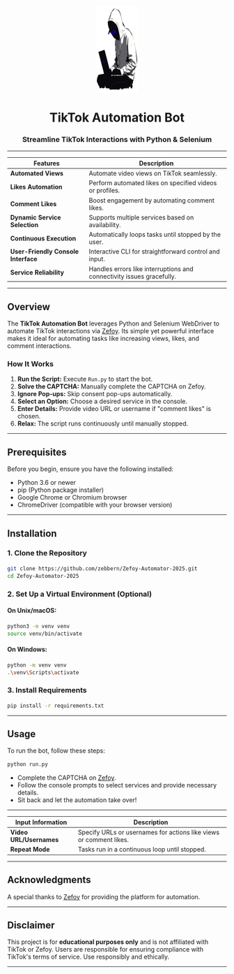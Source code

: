 
<div align="center">
   <a href="https://github.com/zebbern/Zefoy-Automator-2025">
      <img src="https://github.com/zebbern/zebbern/raw/main/test9.gif" height="200" width="20%" align="center" />
   </a>


# **TikTok Automation Bot**  
### Streamline TikTok Interactions with Python & Selenium  



---

| **Features**                      | **Description**                                                              |
|-----------------------------------|------------------------------------------------------------------------------|
| **Automated Views**               | Automate video views on TikTok seamlessly.                                   |
| **Likes Automation**              | Perform automated likes on specified videos or profiles.                     |
| **Comment Likes**                 | Boost engagement by automating comment likes.                                |
| **Dynamic Service Selection**     | Supports multiple services based on availability.                            |
| **Continuous Execution**          | Automatically loops tasks until stopped by the user.                         |
| **User-Friendly Console Interface**| Interactive CLI for straightforward control and input.                       |
| **Service Reliability**           | Handles errors like interruptions and connectivity issues gracefully.        |

---
</div>

## **Overview**

The **TikTok Automation Bot** leverages Python and Selenium WebDriver to automate TikTok interactions via [Zefoy](https://zefoy.com/). Its simple yet powerful interface makes it ideal for automating tasks like increasing views, likes, and comment interactions.

### **How It Works**

1. **Run the Script:** Execute `Run.py` to start the bot.  
2. **Solve the CAPTCHA:** Manually complete the CAPTCHA on Zefoy.  
3. **Ignore Pop-ups:** Skip consent pop-ups automatically.  
4. **Select an Option:** Choose a desired service in the console.  
5. **Enter Details:** Provide video URL or username if "comment likes" is chosen.  
6. **Relax:** The script runs continuously until manually stopped.  

---

## **Prerequisites**

Before you begin, ensure you have the following installed:

- Python 3.6 or newer
- pip (Python package installer)
- Google Chrome or Chromium browser
- ChromeDriver (compatible with your browser version)

---

## **Installation**

### 1. Clone the Repository

```bash
git clone https://github.com/zebbern/Zefoy-Automator-2025.git
cd Zefoy-Automator-2025
```

### 2. Set Up a Virtual Environment (Optional)

#### On Unix/macOS:
```bash
python3 -m venv venv
source venv/bin/activate
```

#### On Windows:
```bash
python -m venv venv
.\venv\Scripts\activate
```

### 3. Install Requirements
```bash
pip install -r requirements.txt
```

---

## **Usage**

To run the bot, follow these steps:

```bash
python run.py
```

- Complete the CAPTCHA on [Zefoy](https://zefoy.com/).  
- Follow the console prompts to select services and provide necessary details.  
- Sit back and let the automation take over!

---

| **Input Information**             | **Description**                                                              |
|-----------------------------------|------------------------------------------------------------------------------|
| **Video URL/Usernames**           | Specify URLs or usernames for actions like views or comment likes.           |
| **Repeat Mode**                   | Tasks run in a continuous loop until stopped.                                |

---

## **Acknowledgments**

A special thanks to [Zefoy](https://zefoy.com/) for providing the platform for automation.  

---

## **Disclaimer**

This project is for **educational purposes only** and is not affiliated with TikTok or Zefoy. Users are responsible for ensuring compliance with TikTok's terms of service. Use responsibly and ethically.

---
